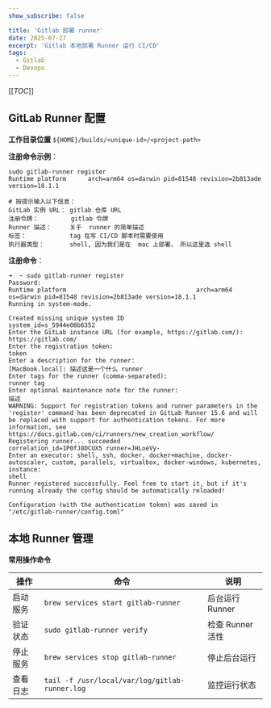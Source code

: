 ```yaml
---
show_subscribe: false

title: 'Gitlab 部署 runner'
date: 2025-07-27
excerpt: 'Gitlab 本地部署 Runner 运行 CI/CD'
tags:
  - Gitlab
  - Devops
---
```


[[_TOC_]]

## GitLab Runner 配置

**工作目录位置**
`${HOME}/builds/<unique-id>/<project-path>`

**注册命令示例**：

```shell
sudo gitlab-runner register
Runtime platform      arch=arm64 os=darwin pid=81548 revision=2b813ade version=18.1.1

# 按提示输入以下信息：
GitLab 实例 URL： gitlab 仓库 URL
注册令牌：         gitlab 令牌
Runner 描述：     关于  runner 的简单描述
标签：            tag 在写 CI/CD 脚本时需要使用
执行器类型：       shell, 因为我们是在  mac 上部署， 所以这里选 shell
```

**注册命令**：
```shell
➜  ~ sudo gitlab-runner register
Password:
Runtime platform                                    arch=arm64 os=darwin pid=81548 revision=2b813ade version=18.1.1
Running in system-mode.

Created missing unique system ID                    system_id=s_5944e08b6352
Enter the GitLab instance URL (for example, https://gitlab.com/):
https://gitlab.com/
Enter the registration token:
token
Enter a description for the runner:
[MacBook.local]: 描述这是一个什么 runner
Enter tags for the runner (comma-separated):
runner tag
Enter optional maintenance note for the runner:
描述
WARNING: Support for registration tokens and runner parameters in the 'register' command has been deprecated in GitLab Runner 15.6 and will be replaced with support for authentication tokens. For more information, see https://docs.gitlab.com/ci/runners/new_creation_workflow/
Registering runner... succeeded                     correlation_id=1P0fJ8OCUX5 runner=JHLoeVy-
Enter an executor: shell, ssh, docker, docker+machine, docker-autoscaler, custom, parallels, virtualbox, docker-windows, kubernetes, instance:
shell
Runner registered successfully. Feel free to start it, but if it's running already the config should be automatically reloaded!

Configuration (with the authentication token) was saved in "/etc/gitlab-runner/config.toml"
```

## 本地 Runner 管理

**常用操作命令**

| 操作 | 命令 | 说明 |
|------|------|------|
| 启动服务 | `brew services start gitlab-runner` | 后台运行 Runner |
| 验证状态 | `sudo gitlab-runner verify` | 检查 Runner 活性 |
| 停止服务 | `brew services stop gitlab-runner` | 停止后台运行 |
| 查看日志 | `tail -f /usr/local/var/log/gitlab-runner.log` | 监控运行状态 |

